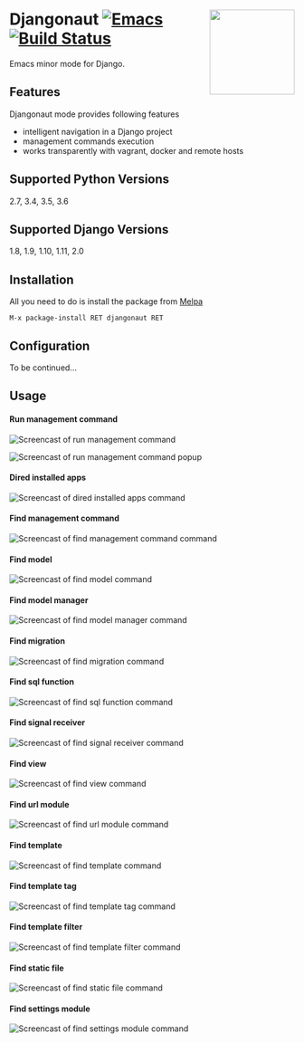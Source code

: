 # <img align="right" src="pics/django.png" height="150" width="150"> Djangonaut [![Emacs](https://img.shields.io/badge/Emacs-25-8e44bd.svg)](https://www.gnu.org/software/emacs/) [![Build Status](https://travis-ci.org/proofit404/djangonaut.svg?branch=master)](https://travis-ci.org/proofit404/djangonaut)

Emacs minor mode for Django.

## Features

Djangonaut mode provides following features

* intelligent navigation in a Django project
* management commands execution
* works transparently with vagrant, docker and remote hosts

## Supported Python Versions

2.7, 3.4, 3.5, 3.6

## Supported Django Versions

1.8, 1.9, 1.10, 1.11, 2.0

## Installation

All you need to do is install the package from
[Melpa](https://melpa.org/)

    M-x package-install RET djangonaut RET

## Configuration

To be continued...

## Usage

#### Run management command

![Screencast of run management command](pics/run-management-command.gif)

![Screencast of run management command popup](pics/run-management-command-popup.gif)

#### Dired installed apps

![Screencast of dired installed apps command](pics/dired-installed-apps.gif)

#### Find management command

![Screencast of find management command command](pics/find-management-command.gif)

#### Find model

![Screencast of find model command](pics/find-model.gif)

#### Find model manager

![Screencast of find model manager command](pics/find-model-manager.gif)

#### Find migration

![Screencast of find migration command](pics/find-migration.gif)

#### Find sql function

![Screencast of find sql function command](pics/find-sql-function.gif)

#### Find signal receiver

![Screencast of find signal receiver command](pics/find-signal-receiver.gif)

#### Find view

![Screencast of find view command](pics/find-view.gif)

#### Find url module

![Screencast of find url module command](pics/find-url-module.gif)

#### Find template

![Screencast of find template command](pics/find-template.gif)

#### Find template tag

![Screencast of find template tag command](pics/find-template-tag.gif)

#### Find template filter

![Screencast of find template filter command](pics/find-template-filter.gif)

#### Find static file

![Screencast of find static file command](pics/find-static-file.gif)

#### Find settings module

![Screencast of find settings module command](pics/find-settings-module.gif)
